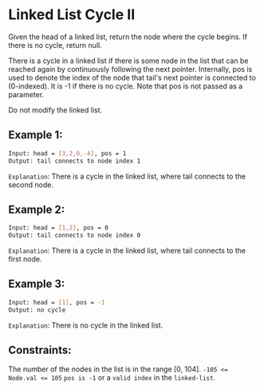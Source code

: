 # Linked List Cycle II

Given the head of a linked list, return the node where the cycle begins. If there is no cycle, return null.

There is a cycle in a linked list if there is some node in the list that can be reached again by continuously following the next pointer. Internally, pos is used to denote the index of the node that tail's next pointer is connected to (0-indexed). It is -1 if there is no cycle. Note that pos is not passed as a parameter.

Do not modify the linked list.

## Example 1:

```bash
Input: head = [3,2,0,-4], pos = 1
Output: tail connects to node index 1
```

`Explanation`: There is a cycle in the linked list, where tail connects to the second node.

## Example 2:

```bash
Input: head = [1,2], pos = 0
Output: tail connects to node index 0
```

`Explanation`: There is a cycle in the linked list, where tail connects to the first node.

## Example 3:

```bash
Input: head = [1], pos = -1
Output: no cycle
```

`Explanation`: There is no cycle in the linked list.


## Constraints:

The number of the nodes in the list is in the range [0, 104].
`-105 <= Node.val <= 105`
`pos is -1` or a `valid index` in the `linked-list`.